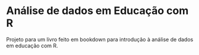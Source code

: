 # Análise de dados em Educação com R

Projeto para um livro feito em bookdown para introdução à análise de dados em educação com R.
